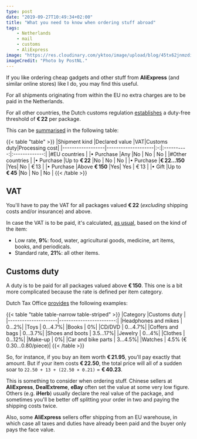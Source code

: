 ```yaml
---
type: post
date: "2019-09-27T10:49:34+02:00"
title: "What you need to know when ordering stuff abroad"
tags:
    - Netherlands
    - mail
    - customs
    - AliExpress
image: "https://res.cloudinary.com/yktoo/image/upload/blog/45tx62jnmzdi1448.jpg"
imageCredit: "Photo by PostNL."
---
```


If you like ordering cheap gadgets and other stuff from **AliExpress** (and similar online stores) like I do, you may find this useful.

For all shipments originating from within the EU no extra charges are to be paid in the Netherlands.

For all other countries, the Dutch customs regulation [establishes](https://www.belastingdienst.nl/wps/wcm/connect/nl/internetaankopen/content/moet-ik-betalen-voor-de-invoer-van-mijn-pakket) a duty-free threshold of **€ 22** per package.

<!--more-->

This can be [summarised](https://www.postnl.nl/ontvangen/pakket-ontvangen/pakket-uit-het-buitenland/) in the following table:

{{< table "table" >}}
|Shipment kind     |Declared value      |VAT|Customs duty|Processing cost|
|------------------|--------------------|:-:|:----------:|:-------------:|
|#EU countries    |
|• Purchase        |Any                 |No |      No    |     No        |
|#Other countries |
|• Purchase        |Up to **€ 22**      |No |      No    |     No        |
|• Purchase        |**€ 22…150**        |Yes|      No    |     € 13      |
|• Purchase        |Above **€ 150**     |Yes|      Yes   |     € 13      |
|• Gift            |Up to **€ 45**      |No |      No    |     No        |
{{< /table >}}

## VAT

You'll have to pay the VAT for all packages valued **€ 22** (*excluding* shipping costs and/or insurance) and above.

In case the VAT is to be paid, it's calculated, [as usual](https://www.belastingdienst.nl/wps/wcm/connect/bldcontentnl/belastingdienst/zakelijk/btw/btw_berekenen_aan_uw_klanten/btw_berekenen/btw_tarief/btw_tarief), based on the kind of the item:

* Low rate, **9%**: food, water, agricultural goods, medicine, art items, books, and periodicals.
* Standard rate, **21%**: all other items.

## Customs duty

A duty is to be paid for all packages valued above **€ 150**. This one is a bit more complicated because the rate is defined per item category.

Dutch Tax Office [provides](https://www.belastingdienst.nl/wps/wcm/connect/nl/internetaankopen/content/hoeveel-betaal-ik-de-douane-als-ik-iets-koop-bij-buitenlandse-webshop) the following examples:

{{< table "table table-narrow table-striped" >}}
|Category             |Customs duty             |
|---------------------|------------------------:|
|Headphones and mikes |                     0…2%|
|Toys                 |                   0…4.7%|
|Books                |                       0%|
|CD/DVD               |                   0…4.7%|
|Coffers and bags     |                   0…3.7%|
|Shoes and boots      |                  3.5…17%|
|Jewelry              |                     0…4%|
|Clothes              |                    0…12%|
|Make-up              |                       0%|
|Car and bike parts   |                   3…4.5%|
|Watches              | 4.5% (€ 0.30…0.80/piece)|
{{< /table >}}

So, for instance, if you buy an item worth **€ 21.95**, you'll pay exactly that amount. But if your item costs **€ 22.50**, the total price will all of a sudden soar to `22.50 + 13 + (22.50 × 0.21)` = **€ 40.23**.

This is something to consider when ordering stuff. Chinese sellers at **AliExpress**, **DealExtreme**, **eBay** often set the value at some very low figure. Others (e.g. **iHerb**) usually declare the real value of the package, and sometimes you'll be better off splitting your order in two and paying the shipping costs twice.

Also, some **AliExpress** sellers offer shipping from an EU warehouse, in which case all taxes and duties have already been paid and the buyer only pays the face value.
